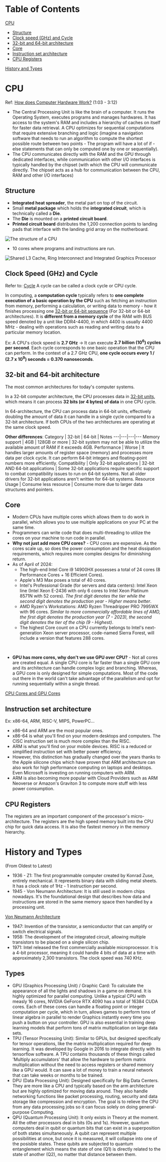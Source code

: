 # Table of Contents

[CPU](#CPU)
  - [Structure](#structure)
  - [Clock speed (GHz) and Cycle](#clock-speed-ghz-and-cycle)
  - [32-bit and 64-bit architecture](#32-bit-and-64-bit-architecture)
  - [Core](#core)
  - [Instruction set architecture](#)
  - [CPU Registers](#cpu-registers)

[History and Types](#types)

# CPU
Ref: [How does Computer Hardware Work?](https://www.youtube.com/watch?v=d86ws7mQYIg) (1:03 - 3:12)
- The Central Processing Unit is like the brain of a computer. It runs the Operating System, executes programs and manages hardwares. It has access to the system's RAM and includes a hierarchy of caches on itself for faster data retrieval. A CPU optimizes for sequential computations that require extensive branching and logic (imagine a navigation software that needs to run an algorithm to compute the shortest possible route between two points - The program will have a lot of if - else statements that can only be computed one by one or sequentially). 
- The CPU communicates directly with the RAM and the GPU through dedicated interfaces, while communication with other I/O interfaces is typically handled by the chipset (with which the CPU will communicate directly. The chipset acts as a hub for communication between the CPU, RAM and other I/O interfaces)

## Structure
- **Integrated heat spreader**, the metal part on top of the circuit.
- Small **metal package** which holds the **integrated circuit**, which is technically called a **Die**.
- The **Die** is mounted on a **printed circuit board**.
- **Printed circuit board** distributes the 1,200 connection points to landing pads that interface with the landing grid array on the motherboard.

![The structure of a CPU](Images/CPU%201%20The%20structure%20of%20a%20CPU.png)
- 10 cores where programs and instructions are run.

![Shared L3 Cache, Ring Interconnect and Integrated Graphics Processor](Images/CPU%202%20Shared%20L3%20Cache,%20Ring%20Interconnect%20and%20Integrated%20Graphics%20Processor.png)

## Clock Speed (GHz) and Cycle
Refer to: [Cycle](../Computer%20Science/General%20Knowledge.md#cycle)
A cycle can be called a clock cycle or CPU cycle. 

In computing, a **computation cycle** typically refers to **one complete execution of a basic operation by the CPU** such as fetching an instruction from memory, performing a calculation, or writing data to memory - how it finishes processing one [32-bit or 64-bit sequence](../Computer%20Science/General%20Knowledge.md#bit) (For 32-bit or 64-bit architectures). It is **different from a memory cycle** of the RAM with BUS speed denoted by a unit like DDR4-4400, in which 4400 is usually 4400 MHz - dealing with operations such as reading and writing data to a particular memory location.

Ex: A CPU's clock speed is **2.7 GHz** → It can execute **2.7 billion (10<sup>6</sup>) cycles per second**. Each cycle corresponds to one basic operation that the CPU can perform. In the context of a 2.7 GHz CPU, **one cycle occurs every 1 / (2.7 x 10<sup>9</sup>) seconds = 0.370 nanoseconds**.

## 32-bit and 64-bit architecture
The most common architectures for today's computer systems. 

In a 32-bit computer architecture, the CPU processes data in [32-bit units](../Computer%20Science/General%20Knowledge.md#bit), which means it can process **32 bits (or 4 bytes) of data** in one CPU cycle. 

In 64-architecture, the CPU can process data in 64-bit units, effectively doubling the amount of data it can handle in a single cycle compared to a 32-bit architecture. If both CPUs of the two architectures are operating at the same clock speed.

**Other differences**:
Category       | 32-bit | 64-bit | Notes 
---|---|---|---
Memory support | 4GB    | 128GB or more | 32-bit system may not be able to utilize the available amount of RAM if it exceeds 4GB.
Performance    | Worse  | It handles larger amounts of register space (memory) and processes more data per clock cycle. It can perform 64-bit integers and floating-point numbers more efficiently.
Compatibility  | Only 32-bit applications | 32-bit AND 64-bit applications | Some 32-bit applications require specific support to combat compatibility issues to run on 64-bit systems. Not all older drivers for 32-bit applications aren't written for 64-bit systems. 
Resource Usage | Consume less resource   | Consume more due to larger data structures and pointers. 

## Core
- Modern CPUs have multiple cores which allows them to do work in parallel, which allows you to use multiple applications on your PC at the same time.
- Programmers can write code that does multi-threading to utilize the cores on your machine to run code in parallel.
- **Why not just add more CPU cores?** - CPU cores are expensive. As the cores scale up, so does the power consumption and the heat dissipation requirements, which requires more complex designs for diminishing return.
- As of April of 2024:
  + The high-end Intel Core i9 14900HX possesses a total of 24 cores (8 Performance Cores + 16 Efficient Cores).
  + Apple's M3 Max poses a total of 40 cores.
  + Intel's Professional Grade (for servers and data centers): Intel Xeon line (Intel Xeon E-2436 with only 6 cores to Intel Xeon Platinum 8571N with 52 cores). *The first digit denotes the tier while the second digit denotes the production year - Higher means better*.
  + AMD Ryzen's Workstations: AMD Ryzen Threadripper PRO 7995WX with 96 cores. *Similar to more commercially affordable lines of AMD, the first digit denotes the production year (7 - 2023), the second digit denotes the tier of the chip (9 - Highest)*.
  + The highest Core count on a CPU currently belongs to Intel's next-generation Xeon server processor, code-named Sierra Forest, will include a version that features 288 cores.
 <br>

 - **GPU has more cores, why don't we use GPU over CPU?** - Not all cores are created equal. A single CPU core is far faster than a single GPU core and its architecture can handle complex logic and branching. Whereas, a GPU core is only designed for simple computations. Most of the code out there in the world can't take advantage of the parallelism and opt for running sequentially within a single thread. 

[CPU Cores and GPU Cores](#)

## Instruction set architecture
Ex: x86-64, ARM, RISC-V, MIPS, PowerPC...
- x86-64 and ARM are the most popular ones.
- x86-64 is what you'll find on your modern desktops and computers. The CISC instruction set is much more complex than the RISC. 
- ARM is what you'll find on your mobile devices. RISC is a reduced or simplified instruction set with better power efficiency.
- However, this distinction has gradually changed over the years thanks to the Apple silicone chips which have proven that ARM architecture can also work for high performance computing on laptops and desktops. Even Microsoft is investing on running computers with ARM.
- ARM is also becoming more popular with Cloud Providers such as ARM Neoverse or Amazon's Graviton 3 to compute more stuff with less power consumption. 

## CPU Registers
The registers are an important component of the processor's micro-architecture. The registers are the high speed memory built into the CPU chip for quick data access. It is also the fastest memory in the memory hierarchy. 

# History and Types
(From Oldest to Latest)
- 1936 - Z1: The first programmable computer created by Konrad Zuse, entirely mechanical. It represents binary data with sliding metal sheets. It has a clock rate of 1Hz - 1 instruction per second.
- 1945 - Von Neumann Architecture: It is still used in modern chips nowadays. It's the foundational design that describes how data and instructions are stored in the same memory space then handled by a processing unit. 

[Von Neumann Architecture](#)

- 1947: Invention of the transistor, a semiconductor that can amplify or switch electrical signals.
- 1958: The development of the integrated circuit, allowing multiple transistors to be placed on a single silicon chip.
- 1971: Intel released the first commercially available microprocessor. It is a 4-bit processor, meaning it could handle 4 bits of data at a time with approximately 2,300 transistors. The clock speed was 740 KHz.

## Types
- GPU (Graphics Processing Unit) / Graphic Card: To calculate the appearance of all the lights and shadows in a game on demand. It is highly optimized for parallel computing. Unlike a typical CPU with measly 16 cores, NVIDIA GeForce RTX 4090 has a total of 16384 CUDA cores. Each of these cores can handle a floating point or integer computation per cycle, which in turn, allows games to perform tons of linear algebra in parallel to render Graphics instantly every time you push a button on your controller. GPU is also essential in training deep learning models that perform tons of matrix multiplication on large data sets.
- TPU (Tensor Processing Unit): Similar to GPUs, but designed specifically for tensor operations, like the matrix multiplication required for deep learning. It was developed by Google in 2016 to integrate directly with its tensorflow software. A TPU contains thousands of these things called 'Multiply accumulators' that allow the hardware to perform matrix multiplication without the need to access registers or shared memory like a GPU would. It can save a lot of money to train a neural network that can take weeks or months to be trained. 
- DPU (Data Processing Unit): Designed specifically for Big Data Centers. They are more like a CPU and typically based on the arm architecture but are highly optimized for moving data around. They also handle networking functions like packet processing, routing, security and data storage like compression and encryption. The goal is to relieve the CPU from any data processing jobs so it can focus solely on doing general-purpose Computing.
- QPU (Quantum Processing Unit): It only exists in Theory at the moment. All the other processors deal in bits (0s and 1s). However, quantum computers deal in qubit or quantum bits that can exist in a superposition of both states simultaneously. A qubit can represent multiple possibilities at once, but once it is measured, it will collapse into one of the posisble states. These qubits are subjected to quantum entanglement which means the state of one (Q1) is directly related to the state of another (Q2), no matter that distance between them. 

